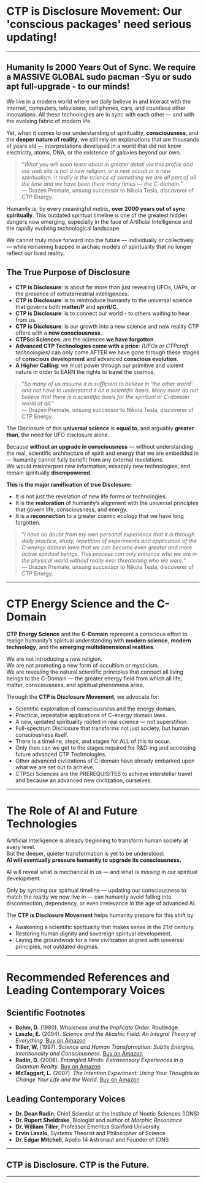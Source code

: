 # CTP is Disclosure Movement: Our **'conscious packages'** need serious updating!

---

## Humanity Is 2000 Years Out of Sync. We require a MASSIVE GLOBAL sudo pacman -Syu or sudo apt full-upgrade - to our minds!

We live in a modern world where we daily believe in and interact with the internet, computers, televisions, cell phones, cars, and countless other innovations. All these technologies are in sync with each other — and with the evolving fabric of modern life.

Yet, when it comes to our understanding of spirituality, **consciousness**, and the **deeper nature of reality**, we still rely on explanations that are thousands of years old — interpretations developed in a world that did not know electricity, atoms, DNA, or the existence of galaxies beyond our own.

> "*What you will soon learn about in greater detail via this profile and our web site is not a new religion, or a new occult or a new spiritualism. It really is the science of something we are all part of all the time and we have been there many times — the C-domain.*"  
> — Drazen Premate, unsung successor to Nikola Tesla, discoverer of CTP Energy.

Humanity is, by every meaningful metric, **over 2000 years out of sync spiritually**. This outdated spiritual timeline is one of the greatest hidden dangers now emerging, especially in the face of Artificial Intelligence and the rapidly evolving technological landscape.

We cannot truly move forward into the future — individually or collectively — while remaining trapped in archaic models of spirituality that no longer reflect our lived reality.

## The True Purpose of Disclosure

- **CTP is Disclosure**: is about far more than just revealing UFOs, UAPs, or the presence of extraterrestrial intelligences.  
- **CTP is Disclosure**: is to reintroduce humanity to the universal science that governs both **matter/P** and **spirit/C**.
- **CTP is Disclosure**: is to connect our world - to others waiting to hear from us.
- **CTP is Disclosure**: is our growth into a new science and new reality CTP offers with a **new consciousness**.
- **CTPSci Sciences**: are the sciences **we have forgotten**.
- **Advanced CTP Technologies come with a price**: *(UFOs or CTPcraft technologies)* can only come AFTER we have gone through these stages of **conscious development** and advanced **conscious evolution**. 
- **A Higher Calling**: we must power through our primitive and violent nature in order to EARN the rights to travel the cosmos.

> "*So many of us assume it is sufficient to believe in 'the other world' and not have to understand it on a scientific basis. Many more do not believe that there is a scientific basis for the spiritual or C-domain world at all.*"  
> — Drazen Premate, unsung successor to Nikola Tesla, discoverer of CTP Energy.

The Disclosure of this **universal science** is **equal to**, and arguably **greater than**, the need for UFO disclosure alone.

Because **without an upgrade in consciousness** — without understanding the real, scientific architecture of spirit and energy that we are embedded in — humanity cannot fully benefit from any external revelations.  
We would misinterpret new information, misapply new technologies, and remain spiritually **disempowered**.

**This is the major ramification of true Disclosure:**

- It is not just the revelation of new life forms or technologies.  
- It is the **restoration** of humanity’s alignment with the universal principles that govern life, consciousness, and energy.  
- It is a **reconnection** to a greater cosmic ecology that we have long forgotten.

> "*I have no doubt from my own personal experience that it is through daily practice, study, repetition of experiments and application of the C-energy domain laws that we can become even greater and more active spiritual beings. This process can only enhance who we are in the physical world without really ever threatening who we were.*"  
> — Drazen Premate, unsung successor to Nikola Tesla, discoverer of CTP Energy.

---

# CTP Energy Science and the C-Domain

**CTP Energy Science** and the **C-Domain** represent a conscious effort to realign humanity’s spiritual understanding with **modern science**, **modern technology**, and the **emerging multidimensional realities**.

We are not introducing a new religion.  
We are not promoting a new form of occultism or mysticism.  
We are revealing the natural scientific principles that connect all living beings to the C-Domain — the greater energy field from which all life, matter, consciousness, and spiritual phenomena arise.

Through the **CTP is Disclosure Movement**, we advocate for:

- Scientific exploration of consciousness and the energy domain.
- Practical, repeatable applications of C-energy domain laws.
- A new, updated spirituality rooted in real science — not superstition.
- Full-spectrum Disclosure that transforms not just society, but human consciousness itself.
- There is a timeline, steps, and stages for ALL of this to occur. 
- Only then can we get to the stages required for R&D-ing and accessing future advanced CTP Technologies.
- Other advanced civlizations of C-domain have already embarked upon what we are set out to achieve.
- CTPSci Sciences are the PREREQUISITES to achieve interstellar travel and because an advanced new civilization, ourselves.

---

# The Role of AI and Future Technologies

Artificial Intelligence is already beginning to transform human society at every level.  
But the deeper, quieter transformation is yet to be understood:  
**AI will eventually pressure humanity to upgrade its consciousness.**

AI will reveal what is mechanical in us — and what is *missing* in our spiritual development.

Only by syncing our spiritual timeline — updating our consciousness to match the reality we now live in — can humanity avoid falling into disconnection, dependency, or even irrelevance in the age of advanced AI.

The **CTP is Disclosure Movement** helps humanity prepare for this shift by:

- Awakening a scientific spirituality that makes sense in the 21st century.
- Restoring human dignity and sovereign spiritual development.
- Laying the groundwork for a new civilization aligned with universal principles, not outdated dogmas.

---

# Recommended References and Leading Contemporary Voices

## Scientific Footnotes

- **Bohm, D.** (1980). *Wholeness and the Implicate Order*. Routledge.
- **Laszlo, E.** (2004). *Science and the Akashic Field: An Integral Theory of Everything*. [Buy on Amazon](https://www.amazon.com/dp/1594770425?tag=ctpenergy03-20)
- **Tiller, W.** (1997). *Science and Human Transformation: Subtle Energies, Intentionality and Consciousness*. [Buy on Amazon](https://www.amazon.com/dp/0964263745?tag=ctpenergy03-20)
- **Radin, D.** (2006). *Entangled Minds: Extrasensory Experiences in a Quantum Reality*. [Buy on Amazon](https://www.amazon.com/dp/1416524790?tag=ctpenergy03-20)
- **McTaggart, L.** (2007). *The Intention Experiment: Using Your Thoughts to Change Your Life and the World*. [Buy on Amazon](https://www.amazon.com/dp/0743276965?tag=ctpenergy03-20)

## Leading Contemporary Voices

- **Dr. Dean Radin**, Chief Scientist at the Institute of Noetic Sciences (IONS)
- **Dr. Rupert Sheldrake**, Biologist and author of *Morphic Resonance*
- **Dr. William Tiller**, Professor Emeritus Stanford University
- **Ervin Laszlo**, Systems Theorist and Philosopher of Science
- **Dr. Edgar Mitchell**, Apollo 14 Astronaut and Founder of IONS

---

## **CTP is Disclosure. CTP is the Future.**

---

